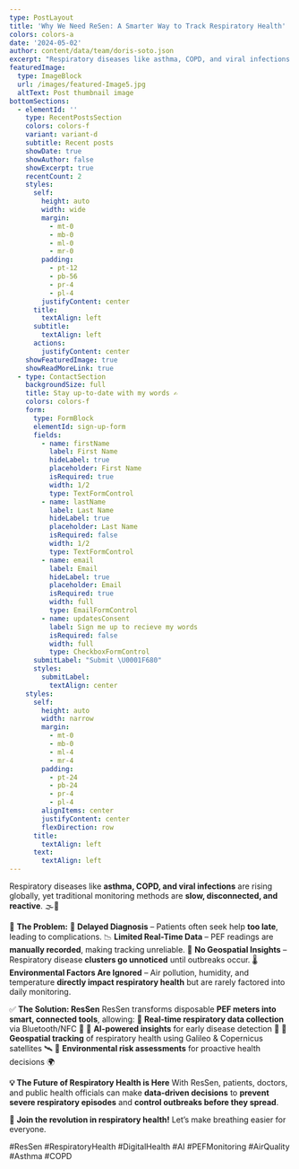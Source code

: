 ```yaml
---
type: PostLayout
title: 'Why We Need ReSen: A Smarter Way to Track Respiratory Health'
colors: colors-a
date: '2024-05-02'
author: content/data/team/doris-soto.json
excerpt: "Respiratory diseases like asthma, COPD, and viral infections are rising globally, yet traditional monitoring methods are slow, disconnected, and reactive. \U0001F32B️\U0001F4A8"
featuredImage:
  type: ImageBlock
  url: /images/featured-Image5.jpg
  altText: Post thumbnail image
bottomSections:
  - elementId: ''
    type: RecentPostsSection
    colors: colors-f
    variant: variant-d
    subtitle: Recent posts
    showDate: true
    showAuthor: false
    showExcerpt: true
    recentCount: 2
    styles:
      self:
        height: auto
        width: wide
        margin:
          - mt-0
          - mb-0
          - ml-0
          - mr-0
        padding:
          - pt-12
          - pb-56
          - pr-4
          - pl-4
        justifyContent: center
      title:
        textAlign: left
      subtitle:
        textAlign: left
      actions:
        justifyContent: center
    showFeaturedImage: true
    showReadMoreLink: true
  - type: ContactSection
    backgroundSize: full
    title: Stay up-to-date with my words ✍️
    colors: colors-f
    form:
      type: FormBlock
      elementId: sign-up-form
      fields:
        - name: firstName
          label: First Name
          hideLabel: true
          placeholder: First Name
          isRequired: true
          width: 1/2
          type: TextFormControl
        - name: lastName
          label: Last Name
          hideLabel: true
          placeholder: Last Name
          isRequired: false
          width: 1/2
          type: TextFormControl
        - name: email
          label: Email
          hideLabel: true
          placeholder: Email
          isRequired: true
          width: full
          type: EmailFormControl
        - name: updatesConsent
          label: Sign me up to recieve my words
          isRequired: false
          width: full
          type: CheckboxFormControl
      submitLabel: "Submit \U0001F680"
      styles:
        submitLabel:
          textAlign: center
    styles:
      self:
        height: auto
        width: narrow
        margin:
          - mt-0
          - mb-0
          - ml-4
          - mr-4
        padding:
          - pt-24
          - pb-24
          - pr-4
          - pl-4
        alignItems: center
        justifyContent: center
        flexDirection: row
      title:
        textAlign: left
      text:
        textAlign: left
---
```

Respiratory diseases like **asthma, COPD, and viral infections** are rising globally, yet traditional monitoring methods are **slow, disconnected, and reactive**. 🌫️💨

🛑 **The Problem:**
🚨 **Delayed Diagnosis** – Patients often seek help **too late**, leading to complications.
📉 **Limited Real-Time Data** – PEF readings are **manually recorded**, making tracking unreliable.
📍 **No Geospatial Insights** – Respiratory disease **clusters go unnoticed** until outbreaks occur.
🌡️ **Environmental Factors Are Ignored** – Air pollution, humidity, and temperature **directly impact respiratory health** but are rarely factored into daily monitoring.

✅ **The Solution: ResSen**
ResSen transforms disposable **PEF meters into smart, connected tools**, allowing:
🔹 **Real-time respiratory data collection** via Bluetooth/NFC 📲
🔹 **AI-powered insights** for early disease detection 🤖
🔹 **Geospatial tracking** of respiratory health using Galileo & Copernicus satellites 🛰️
🔹 **Environmental risk assessments** for proactive health decisions 🌍

**💡 The Future of Respiratory Health is Here**
With ResSen, patients, doctors, and public health officials can make **data-driven decisions** to **prevent severe respiratory episodes** and **control outbreaks before they spread**.

🚀 **Join the revolution in respiratory health!** Let’s make breathing easier for everyone.

\#ResSen #RespiratoryHealth #DigitalHealth #AI #PEFMonitoring #AirQuality #Asthma #COPD




